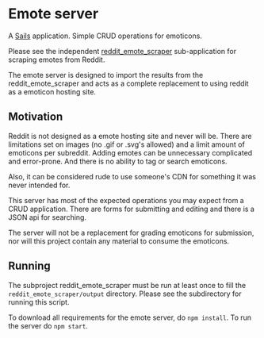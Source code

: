 # Emote server

A [Sails](http://sailsjs.org) application. Simple CRUD operations for emoticons.

Please see the independent [reddit_emote_scraper](reddit_emote_scraper) sub-application for scraping emotes from Reddit.

The emote server is designed to import the results from the reddit_emote_scraper and acts as a complete replacement to using reddit as a emoticon hosting site.

## Motivation

Reddit is not designed as a emote hosting site and never will be. There are limitations set on images (no .gif or .svg's allowed) and a limit amount of emoticons per subreddit. Adding emotes can be unnecessary complicated and error-prone. And there is no ability to tag or search emoticons.

Also, it can be considered rude to use someone's CDN for something it was never intended for.

This server has most of the expected operations you may expect from a CRUD application. There are forms for submitting and editing and there is a JSON api for searching.

The server will not be a replacement for grading emoticons for submission, nor will this project contain any material to consume the emoticons.

## Running

The subproject reddit_emote_scraper must be run at least once to fill the `reddit_emote_scraper/output` directory. Please see the subdirectory for running this script.

To download all requirements for the emote server, do `npm install`. To run the server do `npm start`.
